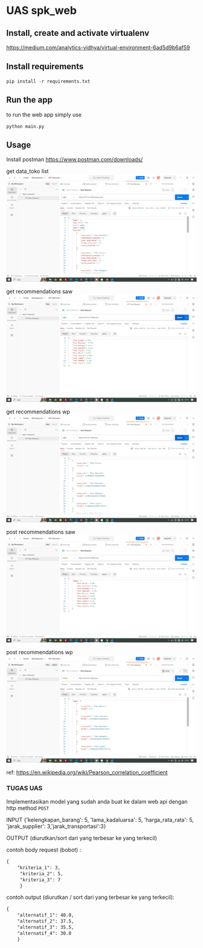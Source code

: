 # UAS spk_web
## Install, create and activate virtualenv
https://medium.com/analytics-vidhya/virtual-environment-6ad5d9b6af59

## Install requirements

    pip install -r requirements.txt

## Run the app
to run the web app simply  use

    python main.py

## Usage
Install postman 
https://www.postman.com/downloads/

get data_toko list
<img src='get_data_toko.png' alt='data_toko list'/>

get recommendations saw
<img src='get_saw.png' alt='recommendations saw'/>

get recommendations wp
<img src='get_wp.png' alt='recommendations wp'/>

post recommendations saw
<img src='post_saw.png' alt='recommendations saw'/>


post recommendations wp
<img src='post_wp.png' alt='recommendations wp'/>

ref:
https://en.wikipedia.org/wiki/Pearson_correlation_coefficient

### TUGAS UAS
Implementasikan model yang sudah anda buat ke dalam web api dengan http method `POST`

INPUT {'kelengkapan_barang': 5, 'lama_kadaluarsa': 5, 'harga_rata_rata': 5, 'jarak_supplier': 3,'jarak_transportasi':3}

OUTPUT (diurutkan/sort dari yang terbesar ke yang terkecil)

contoh body request (bobot) :

    { 
    	"kriteria_1": 3,
    	 "kriteria_2": 5, 
    	 "kriteria_3": 7
    	 }

contoh output (diurutkan / sort dari yang terbesar ke yang terkecil):

    {
    	"alternatif_1": 40.0,
    	"alternatif_2": 37.5,
    	"alternatif_3": 35.5,
    	"alternatif_4": 30.0
    	}

